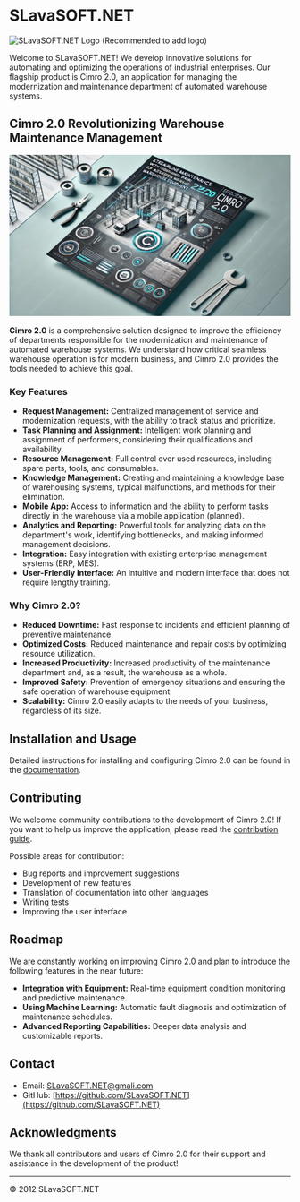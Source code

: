 # SLavaSOFT.NET

![SLavaSOFT.NET Logo (Recommended to add logo)](./assets/logo.png)

Welcome to SLavaSOFT.NET! We develop innovative solutions for automating and optimizing the operations of industrial enterprises. Our flagship product is Cimro 2.0, an application for managing the modernization and maintenance department of automated warehouse systems.

## Cimro 2.0 Revolutionizing Warehouse Maintenance Management

![Cimro 2.0 Screenshot (Recommended to add screenshot)](./Resources/Poster.webp)

**Cimro 2.0** is a comprehensive solution designed to improve the efficiency of departments responsible for the modernization and maintenance of automated warehouse systems. We understand how critical seamless warehouse operation is for modern business, and Cimro 2.0 provides the tools needed to achieve this goal.

### Key Features

*   **Request Management:** Centralized management of service and modernization requests, with the ability to track status and prioritize.
*   **Task Planning and Assignment:** Intelligent work planning and assignment of performers, considering their qualifications and availability.
*   **Resource Management:** Full control over used resources, including spare parts, tools, and consumables.
*   **Knowledge Management:** Creating and maintaining a knowledge base of warehousing systems, typical malfunctions, and methods for their elimination.
*   **Mobile App:** Access to information and the ability to perform tasks directly in the warehouse via a mobile application (planned).
*   **Analytics and Reporting:** Powerful tools for analyzing data on the department's work, identifying bottlenecks, and making informed management decisions.
*   **Integration:** Easy integration with existing enterprise management systems (ERP, MES).
*   **User-Friendly Interface:** An intuitive and modern interface that does not require lengthy training.

### Why Cimro 2.0?

*   **Reduced Downtime:** Fast response to incidents and efficient planning of preventive maintenance.
*   **Optimized Costs:** Reduced maintenance and repair costs by optimizing resource utilization.
*   **Increased Productivity:** Increased productivity of the maintenance department and, as a result, the warehouse as a whole.
*   **Improved Safety:** Prevention of emergency situations and ensuring the safe operation of warehouse equipment.
*   **Scalability:** Cimro 2.0 easily adapts to the needs of your business, regardless of its size.

## Installation and Usage

Detailed instructions for installing and configuring Cimro 2.0 can be found in the [documentation](./docs/installation.md).

## Contributing

We welcome community contributions to the development of Cimro 2.0! If you want to help us improve the application, please read the [contribution guide](./CONTRIBUTING.md).

Possible areas for contribution:

*   Bug reports and improvement suggestions
*   Development of new features
*   Translation of documentation into other languages
*   Writing tests
*   Improving the user interface

## Roadmap

We are constantly working on improving Cimro 2.0 and plan to introduce the following features in the near future:

*   **Integration with Equipment:** Real-time equipment condition monitoring and predictive maintenance.
*   **Using Machine Learning:** Automatic fault diagnosis and optimization of maintenance schedules.
*   **Advanced Reporting Capabilities:** Deeper data analysis and customizable reports.

## Contact

*   Email: [SLavaSOFT.NET@gmali.com](mailto:slavasoft.net@gmail.com)
*   GitHub: [https://github.com/SLavaSOFT.NET](https://github.com/SLavaSOFT.NET)

## Acknowledgments

We thank all contributors and users of Cimro 2.0 for their support and assistance in the development of the product!

---

© 2012 SLavaSOFT.NET
